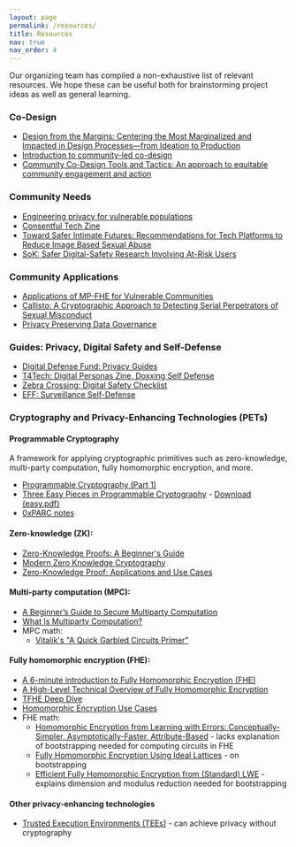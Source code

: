 ```yaml
---
layout: page
permalink: /resources/
title: Resources
nav: true
nav_order: 4
---
```


Our organizing team has compiled a non-exhaustive list of relevant resources. We hope these can be useful both for brainstorming project ideas as well as general learning.

### Co-Design

- [Design from the Margins: Centering the Most Marginalized and Impacted in Design Processes—from Ideation to Production](https://www.belfercenter.org/publication/design-margins)
- [Introduction to community-led co-design](https://co-design.inclusivedesign.ca/introduction/)
- [Community Co-Design Tools and Tactics: An approach to equitable community engagement and action](https://dmc.mn/wp-content/uploads/2022/01/Community_CoDesign_Booklet.pdf)

### Community Needs

- [Engineering privacy for vulnerable populations](https://recapworkshop.online/recap24/contributions/troncoso-privacy-vulnerable-populations.html)
- [Consentful Tech Zine](https://alliedmedia.org/resources/resource-test)
- [Toward Safer Intimate Futures: Recommendations for Tech Platforms to Reduce Image Based Sexual Abuse](https://www.eswalliance.org/toward_safer_intimate_futures_recommendations_tech_platforms_reduce_image_based_abuse)
- [SoK: Safer Digital-Safety Research Involving At-Risk Users](https://arxiv.org/abs/2309.00735)

### Community Applications

- [Applications of MP-FHE for Vulnerable Communities](https://www.rileynwong.com/blog/2024/11/17/talk-applications-of-mp-fhe-for-vulnerable-communities)
- [Callisto: A Cryptographic Approach to Detecting Serial Perpetrators of Sexual Misconduct](https://par.nsf.gov/servlets/purl/10061833)
- [Privacy Preserving Data Governance](https://ash.harvard.edu/resources/privacy-preserving-data-governance/)

### Guides: Privacy, Digital Safety and Self-Defense

- [Digital Defense Fund: Privacy Guides](https://digitaldefensefund.org/ddf-guides)
- [T4Tech: Digital Personas Zine, Doxxing Self Defense](https://t4tech-nyc.github.io/)
- [Zebra Crossing: Digital Safety Checklist](https://zebracrossing.narwhalacademy.org/)
- [EFF: Surveillance Self-Defense](https://ssd.eff.org/)

### Cryptography and Privacy-Enhancing Technologies (PETs)

#### Programmable Cryptography

A framework for applying cryptographic primitives such as zero-knowledge, multi-party computation, fully homomorphic encryption, and more.

- [Programmable Cryptography (Part 1)](https://0xparc.org/blog/programmable-cryptography-1)
- [Three Easy Pieces in Programmable Cryptography](https://github.com/0xPARC/0xparc-intro-book) - [Download (easy.pdf)](https://github.com/0xPARC/0xparc-intro-book/releases/)
- [0xPARC notes](https://notes.0xparc.org/notes/)

#### Zero-knowledge (ZK):

- [Zero-Knowledge Proofs: A Beginner's Guide](https://www.dock.io/post/zero-knowledge-proofs)
- [Modern Zero Knowledge Cryptography](https://zkiap.com/)
- [Zero-Knowledge Proof: Applications and Use Cases](https://chain.link/education-hub/zero-knowledge-proof-use-cases)

#### Multi-party computation (MPC):

- [A Beginner’s Guide to Secure Multiparty Computation](https://medium.com/@keylesstech/a-beginners-guide-to-secure-multiparty-computation-dc3fb9365458)
- [What Is Multiparty Computation?](https://digitalprivacy.ieee.org/publications/topics/what-is-multiparty-computation)
- MPC math:
  - [Vitalik's "A Quick Garbled Circuits Primer"](https://vitalik.eth.limo/general/2020/03/21/garbled.html)

#### Fully homomorphic encryption (FHE):

- [A 6-minute introduction to Fully Homomorphic Encryption (FHE)](https://www.zama.ai/introduction-to-homomorphic-encryption)
- [A High-Level Technical Overview of Fully Homomorphic Encryption](https://www.jeremykun.com/2024/05/04/fhe-overview/)
- [TFHE Deep Dive](https://www.zama.ai/post/tfhe-deep-dive-part-1)
- [Homomorphic Encryption Use Cases](https://digitalprivacy.ieee.org/publications/topics/homomorphic-encryption-use-cases)
- FHE math:
  - [Homomorphic Encryption from Learning with Errors: Conceptually-Simpler, Asymptotically-Faster, Attribute-Based](https://eprint.iacr.org/2013/340.pdf) - lacks explanation of bootstrapping needed for computing circuits in FHE
  - [Fully Homomorphic Encryption Using Ideal Lattices](https://www.cs.cmu.edu/~odonnell/hits09/gentry-homomorphic-encryption.pdf) - on bootstrapping
  - [Efficient Fully Homomorphic Encryption from (Standard) LWE](https://eprint.iacr.org/2011/344.pdf) - explains dimension and modulus reduction needed for bootstrapping

#### Other privacy-enhancing technologies

- [Trusted Execution Environments (TEEs)](https://www.trustonic.com/technical-articles/what-is-a-trusted-execution-environment-tee/) - can achieve privacy without cryptography

